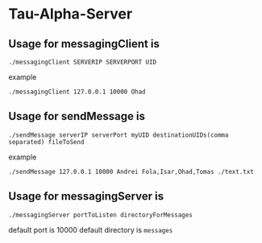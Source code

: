 # Tau-Alpha-Server

## Usage for messagingClient is

```
./messagingClient SERVERIP SERVERPORT UID
```
example
```
./messagingClient 127.0.0.1 10000 Ohad
```

## Usage for sendMessage is

```
./sendMessage serverIP serverPort myUID destinationUIDs(comma separated) fileToSend
```
example
```
./sendMessage 127.0.0.1 10000 Andrei Fola,Isar,Ohad,Tomas ./text.txt
```

## Usage for messagingServer is

```
./messagingServer portToListen directoryForMessages
```
default port is 10000
default directory is ```messages```

